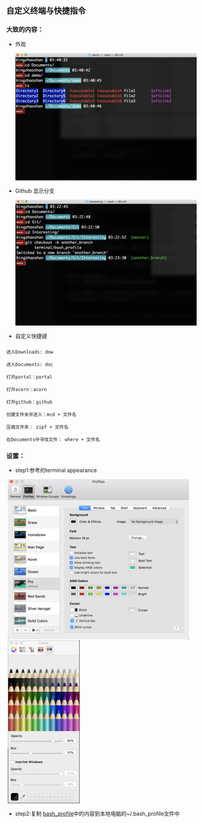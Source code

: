 ## 自定义终端与快捷指令 

### 大致的内容：

- 外观

  <img src="https://github.com/zuoyigehaobing/Interesting/blob/master/pics/appearance_demo.png" width="600">




- Github 显示分支

  <img src="https://github.com/zuoyigehaobing/Interesting/blob/master/pics/git_branches.png" width="600">


- 自定义快捷键
###

    进入Downloads: dow
    
    进入Documents: doc
    
    打开portal：portal
    
    打开acorn：acorn
    
    打开github：github
    
    创建文件夹并进入：mcd + 文件名
    
    压缩文件夹： zipf + 文件名
    
    在Documents中寻找文件： where + 文件名



### 设置：

- step1:参考的terminal appearance

  <img src="https://github.com/zuoyigehaobing/Interesting/blob/master/pics/appreaance1.png" width="480">    
  <img src="https://github.com/zuoyigehaobing/Interesting/blob/master/pics/appearance2.png" width="190">


- step2:复制 [bash_profile](https://github.com/zuoyigehaobing/Interesting/blob/master/terminal/bash_profile)中的内容到本地电脑的~/.bash_profile文件中

